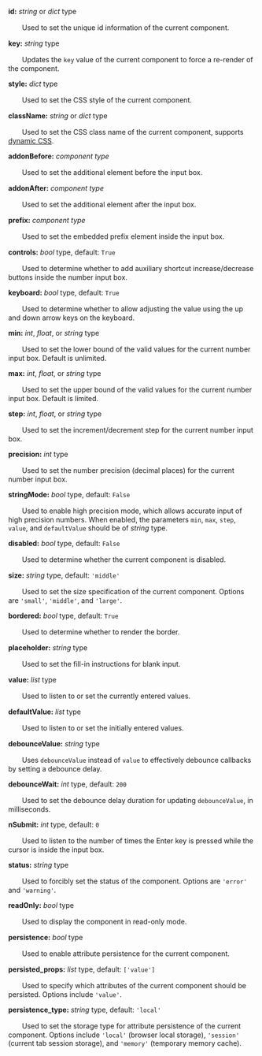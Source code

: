 **id:** *string* or *dict* type

　　Used to set the unique id information of the current component.

**key:** *string* type

　　Updates the `key` value of the current component to force a re-render of the component.

**style:** *dict* type

　　Used to set the CSS style of the current component.

**className:** *string* or *dict* type

　　Used to set the CSS class name of the current component, supports [dynamic CSS](/advanced-classname).

**addonBefore:** *component type*

　　Used to set the additional element before the input box.

**addonAfter:** *component type*

　　Used to set the additional element after the input box.

**prefix:** *component type*

　　Used to set the embedded prefix element inside the input box.

**controls:** *bool* type, default: `True`

　　Used to determine whether to add auxiliary shortcut increase/decrease buttons inside the number input box.

**keyboard:** *bool* type, default: `True`

　　Used to determine whether to allow adjusting the value using the up and down arrow keys on the keyboard.

**min:** *int*, *float*, or *string* type

　　Used to set the lower bound of the valid values for the current number input box. Default is unlimited.

**max:** *int*, *float*, or *string* type

　　Used to set the upper bound of the valid values for the current number input box. Default is limited.

**step:** *int*, *float*, or *string* type

　　Used to set the increment/decrement step for the current number input box.

**precision:** *int* type

　　Used to set the number precision (decimal places) for the current number input box.

**stringMode:** *bool* type, default: `False`

　　Used to enable high precision mode, which allows accurate input of high precision numbers. When enabled, the parameters `min`, `max`, `step`, `value`, and `defaultValue` should be of *string* type.

**disabled:** *bool* type, default: `False`

　　Used to determine whether the current component is disabled.

**size:** *string* type, default: `'middle'`

　　Used to set the size specification of the current component. Options are `'small'`, `'middle'`, and `'large'`.

**bordered:** *bool* type, default: `True`

　　Used to determine whether to render the border.

**placeholder:** *string* type

　　Used to set the fill-in instructions for blank input.

**value:** *list* type

　　Used to listen to or set the currently entered values.

**defaultValue:** *list* type

　　Used to listen to or set the initially entered values.

**debounceValue:** *string* type

　　Uses `debounceValue` instead of `value` to effectively debounce callbacks by setting a debounce delay.

**debounceWait:** *int* type, default: `200`

　　Used to set the debounce delay duration for updating `debounceValue`, in milliseconds.

**nSubmit:** *int* type, default: `0`

　　Used to listen to the number of times the Enter key is pressed while the cursor is inside the input box.

**status:** *string* type

　　Used to forcibly set the status of the component. Options are `'error'` and `'warning'`.

**readOnly:** *bool* type

　　Used to display the component in read-only mode.

**persistence:** *bool* type

　　Used to enable attribute persistence for the current component.

**persisted_props:** *list* type, default: `['value']`

　　Used to specify which attributes of the current component should be persisted. Options include `'value'`.

**persistence_type:** *string* type, default: `'local'`

　　Used to set the storage type for attribute persistence of the current component. Options include `'local'` (browser local storage), `'session'` (current tab session storage), and `'memory'` (temporary memory cache).